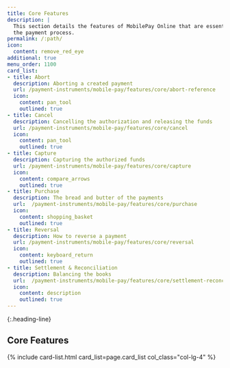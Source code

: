 ```yaml
---
title: Core Features
description: |
  This section details the features of MobilePay Online that are essential for
  the payment process.
permalink: /:path/
icon:
  content: remove_red_eye
additional: true
menu_order: 1100
card_list:
- title: Abort
  description: Aborting a created payment
  url: /payment-instruments/mobile-pay/features/core/abort-reference
  icon:
    content: pan_tool
    outlined: true
- title: Cancel
  description: Cancelling the authorization and releasing the funds
  url: /payment-instruments/mobile-pay/features/core/cancel
  icon:
    content: pan_tool
    outlined: true
- title: Capture
  description: Capturing the authorized funds
  url: /payment-instruments/mobile-pay/features/core/capture
  icon:
    content: compare_arrows
    outlined: true
- title: Purchase
  description: The bread and butter of the payments
  url:  /payment-instruments/mobile-pay/features/core/purchase
  icon:
    content: shopping_basket
    outlined: true
- title: Reversal
  description: How to reverse a payment
  url: /payment-instruments/mobile-pay/features/core/reversal
  icon:
    content: keyboard_return
    outlined: true
- title: Settlement & Reconciliation
  description: Balancing the books
  url:  /payment-instruments/mobile-pay/features/core/settlement-reconciliation
  icon:
    content: description
    outlined: true
---
```



{:.heading-line}

## Core Features

{% include card-list.html card_list=page.card_list
    col_class="col-lg-4" %}
